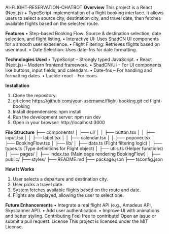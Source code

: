 AI-FLIGHT-RESERVATION-CHATBOT
**Overview**
This project is a React (Next.js) + TypeScript implementation of a flight booking interface. It allows users to select a source city, destination city, and travel date, then fetches available flights based on the selected route.

**Features**
•	Step-based Booking Flow: Source & destination selection, date selection, and flight listing.
•	Interactive UI: Uses ShadCN UI components for a smooth user experience.
•	Flight Filtering: Retrieves flights based on user input.
•	Date Selection: Uses date-fns for date formatting.

**Technologies Used**
•	TypeScript – Strongly typed JavaScript.
•	React (Next.js) – Modern frontend framework.
•	ShadCN/UI – For UI components like buttons, input fields, and calendars.
•	Date-fns – For handling and formatting dates.
•	Lucide-react – For icons.

**Installation**
1.	Clone the repository:
2.	git clone https://github.com/your-username/flight-booking.git
cd flight-booking
3.	Install dependencies:
npm install
4.	Run the development server:
npm run dev
5.	Open in your browser:
http://localhost:3000

**File Structure**
├── components/
│   ├── ui/
│   │   ├── button.tsx
│   │   ├── input.tsx
│   │   ├── label.tsx
│   │   ├── calendar.tsx
│   │   ├── popover.tsx
│   ├── BookingFlow.tsx
│
├── lib/
│   ├── data.ts (Flight filtering logic)
│   ├── types.ts (Type definitions for Flight object)
│   ├── utils.ts (Helper functions)
│
├── pages/
│   ├── index.tsx (Main page rendering BookingFlow)
│
├── public/
├── styles/
├── README.md
├── package.json
├── tsconfig.json

**How It Works**
1.	User selects a departure and destination city.
2.	User picks a travel date.
3.	System fetches available flights based on the route and date.
4.	Flights are displayed, allowing the user to select one.
   
**Future Enhancements**
•	Integrate a real flight API (e.g., Amadeus API, Skyscanner API).
•	Add user authentication.
•	Improve UI with animations and better styling.
Contributing
Feel free to contribute! Open an issue or submit a pull request.
License
This project is licensed under the MIT License.

